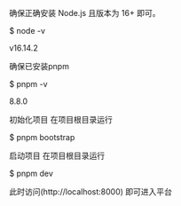 确保正确安装 Node.js 且版本为 16+ 即可。

$ node -v

v16.14.2


确保已安装pnpm

$ pnpm -v

8.8.0

初始化项目
在项目根目录运行

$ pnpm bootstrap

启动项目
在项目根目录运行

$ pnpm dev


此时访问(http://localhost:8000) 即可进入平台
